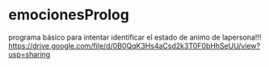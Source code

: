 # emocionesProlog
programa básico para intentar identificar el estado de animo de lapersona!!!
https://drive.google.com/file/d/0B0QqK3Hs4aCsd2k3T0F0bHhSeUU/view?usp=sharing
